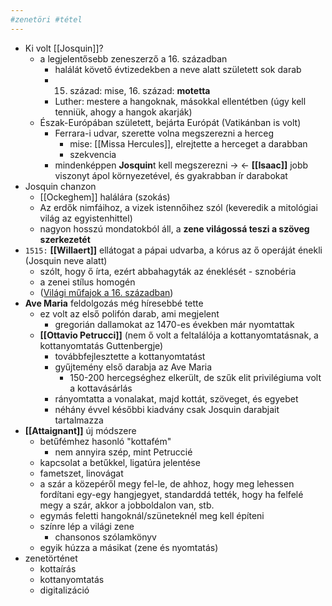 ```yaml
---
#zenetöri #tétel
---
```


-   Ki volt [[Josquin]]?
    -   a legjelentősebb zeneszerző a 16. században
        -   halálát követő évtizedekben a neve alatt született sok darab
        -   15.  század: mise, 16. század: **motetta**
        -   Luther: mestere a hangoknak, másokkal ellentétben (úgy kell tenniük, ahogy a hangok akarják)
    -   Észak-Európában született, bejárta Európát (Vatikánban is volt)
        -   Ferrara-i udvar, szerette volna megszerezni a herceg
            -   mise: [[Missa Hercules]], elrejtette a herceget a darabban
            -   szekvencia
        -   mindenképpen **Josquin**t kell megszerezni -> <- **[[Isaac]]** jobb viszonyt ápol környezetével, és gyakrabban ír darabokat
-   Josquin chanzon
    -   [[Ockeghem]] halálára (szokás)
    -   Az erdők nimfáihoz, a vizek istennőihez szól (keveredik a mitológiai világ az egyistenhittel)
    -   nagyon hosszú mondatokból áll, a **zene világossá teszi a szöveg szerkezetét**
-   `1515:` **[[Willaert]]** ellátogat a pápai udvarba, a kórus az ő operáját énekli (Josquin neve alatt)
    -   szólt, hogy ő írta, ezért abbahagyták az éneklését - sznobéria
    -   a zenei stílus homogén
    -   ([Világi műfajok a 16. században](https://www.notion.so/Vil-gi-m-fajok-a-16-sz-zadban-aa7b875c804941a18e80f5b52d44d853))
-   **Ave Maria** feldolgozás még híresebbé tette
    -   ez volt az első polifón darab, ami megjelent
        -   gregorián dallamokat az 1470-es években már nyomtattak
    -   **[[Ottavio Petrucci]]** (nem ő volt a feltalálója a kottanyomtatásnak, a kottanyomtatás Guttenbergje)
        -   továbbfejlesztette a kottanyomtatást
        -   gyűjtemény első darabja az Ave Maria
            -   150-200 hercegséghez elkerült, de szűk elit privilégiuma volt a kottavásárlás
        -   rányomtatta a vonalakat, majd kottát, szöveget, és egyebet
        -   néhány évvel későbbi kiadvány csak Josquin darabjait tartalmazza
-   **[[Attaignant]]** új módszere
    -   betűfémhez hasonló "kottafém"
        -   nem annyira szép, mint Petruccié
    -   kapcsolat a betűkkel, ligatúra jelentése
    -   fametszet, linovágat
    -   a szár a közepéről megy fel-le, de ahhoz, hogy meg lehessen fordítani egy-egy hangjegyet, standarddá tették, hogy ha felfelé megy a szár, akkor a jobboldalon van, stb.
    -   egymás feletti hangoknál/szüneteknél meg kell építeni
    -   színre lép a világi zene
        -   chansonos szólamkönyv
    -   egyik húzza a másikat (zene és nyomtatás)
-   zenetörténet
    -   kottaírás
    -   kottanyomtatás
    -   digitalizáció